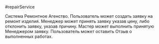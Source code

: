 #repairService

Система Ремонтное Агенство.
Пользователь может создать заявку на ремонт изделия.
Менеджер может принять заявку указав цену, либо отклонить заявку, указав причину.
Мастер может выполнить принятую Менеджером заявку.
Пользователь может оставить Отзыв о выполненных работах.
